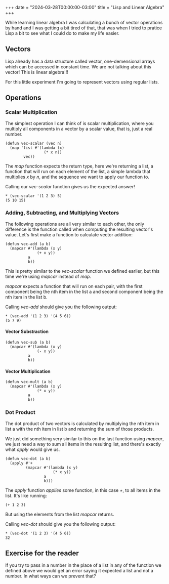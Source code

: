 +++
date = "2024-03-28T00:00:00-03:00"
title = "Lisp and Linear Algebra"
+++

While learning linear algebra I was calculating a bunch of vector operations by hand and I was getting a bit tired of that, that was when I tried to pratice Lisp a bit to see what I could do to make my life easier.

## Vectors

Lisp already has a data structure called vector, one-demensional arrays which can be accessed in constant time. We are not talking about this vector! This is linear algebra!!!

For this little experiment I'm going to represent vectors using regular lists.

## Operations

### Scalar Multiplication
The simplest operation I can think of is scalar multiplication, where you multiply all components in a vector by a scalar value, that is, just a real number.

```
(defun vec-scalar (vec n)
  (map 'list #'(lambda (x)
                 (* x n))
        vec))
```

The _map_ function expects the return type, here we're returning a list, a function that will run on each element of the list, a simple lambda that multiplies _x_ by _n_, and the sequence we want to apply our function to.

Calling our _vec-scalar_ function gives us the expected answer!

```
* (vec-scalar '(1 2 3) 5)
(5 10 15)
```

### Adding, Subtracting, and Multiplying Vectors
The following operations are all very similar to each other, the only difference is the function called when computing the resulting vector's value. Let's first make a function to calculate vector addition:

```
(defun vec-add (a b)
  (mapcar #'(lambda (x y)
              (+ x y))
          a
          b))
```

This is pretty similar to the _vec-scalar_ function we defined earlier, but this time we're using _mapcar_ instead of _map_.

_mapcar_ expects a function that will run on each pair, with the first component being the nth item in the list a and second component being the nth item in the list b.

Calling _vec-add_ should give you the following output:

```
* (vec-add '(1 2 3) '(4 5 6))
(5 7 9)
```

#### Vector Substraction
```
(defun vec-sub (a b)
  (mapcar #'(lambda (x y)
              (- x y))
          a
          b))
```

#### Vector Multiplication
```
(defun vec-mult (a b)
  (mapcar #'(lambda (x y)
              (* x y))
          a
          b))
```

### Dot Product

The dot product of two vectors is calculated by multiplying the nth item in list a with the nth item in list b and returning the sum of those products.

We just did something very similar to this on the last function using _mapcar_, we just need a way to sum all items in the resulting list, and there's exactly what _apply_ would give us.

```
(defun vec-dot (a b)
  (apply #'+
         (mapcar #'(lambda (x y)
                     (* x y))
                 a
                 b)))
```

The _apply_ function _applies_ some function, in this case _+_, to all items in the list. It's like running:

```
(+ 1 2 3)
```

But using the elements from the list _mapcar_ returns.

Calling _vec-dot_ should give you the following output:

```
* (vec-dot '(1 2 3) '(4 5 6))
32
```

## Exercise for the reader

If you try to pass in a number in the place of a list in any of the function we defined above we would get an error saying it expected a list and not a number. In what ways can we prevent that?
